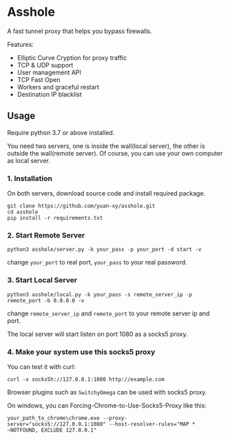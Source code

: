 Asshole
===========


A fast tunnel proxy that helps you bypass firewalls.

Features:
- Elliptic Curve Cryption for proxy traffic
- TCP & UDP support
- User management API
- TCP Fast Open
- Workers and graceful restart
- Destination IP blacklist


## Usage
Require python 3.7 or above installed.


You need two servers, one is inside the wall(local server), the other is outside the wall(remote server). Of course, you can use your own computer as local server.

### 1. Installation
On both servers, download source code and install required package.
```
git clone https://github.com/yuan-xy/asshole.git
cd asshole
pip install -r requirements.txt
```


### 2. Start Remote Server
```
python3 asshole/server.py -k your_pass -p your_port -d start -v
```
change `your_port` to real port, `your_pass` to your real password.


### 3. Start Local Server
```
python3 asshole/local.py -k your_pass -s remote_server_ip -p remote_port -b 0.0.0.0 -v
```
change `remote_server_ip` and `remote_port` to your remote server ip and port.

The local server will start listen on port 1080 as a socks5 proxy.

### 4. Make your system use this socks5 proxy

You can test it with curl:
```
curl -x socks5h://127.0.0.1:1080 http://example.com
```

Browser plugins such as `SwitchyOmega` can be used with socks5 proxy. 


On windows, you can Forcing-Chrome-to-Use-Socks5-Proxy like this:
```
your_path_to_chrome\chrome.exe --proxy-server="socks5://127.0.0.1:1080" --host-resolver-rules="MAP * ~NOTFOUND, EXCLUDE 127.0.0.1"
```
